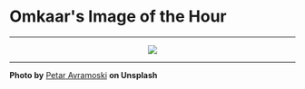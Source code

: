 # Omkaar's Image of the Hour

---

<div align="center">

<a href="https://unsplash.com/photos/new-york-city-skyline-illuminated-at-night-GmlMtdSfmVU">
  <img src="https://images.unsplash.com/photo-1754766621748-2a96cbf56a1f?crop=entropy&cs=tinysrgb&fit=max&fm=jpg&ixid=M3w3NjA2Nzh8MHwxfHJhbmRvbXx8fHx8fHx8fDE3NTU0Mjg0MDB8&ixlib=rb-4.1.0&q=80&w=1080" style="max-width:100%; height:auto;">
</a>



</div>

---

**Photo by** [Petar Avramoski](https://unsplash.com/@ernesto_petar) **on Unsplash**
